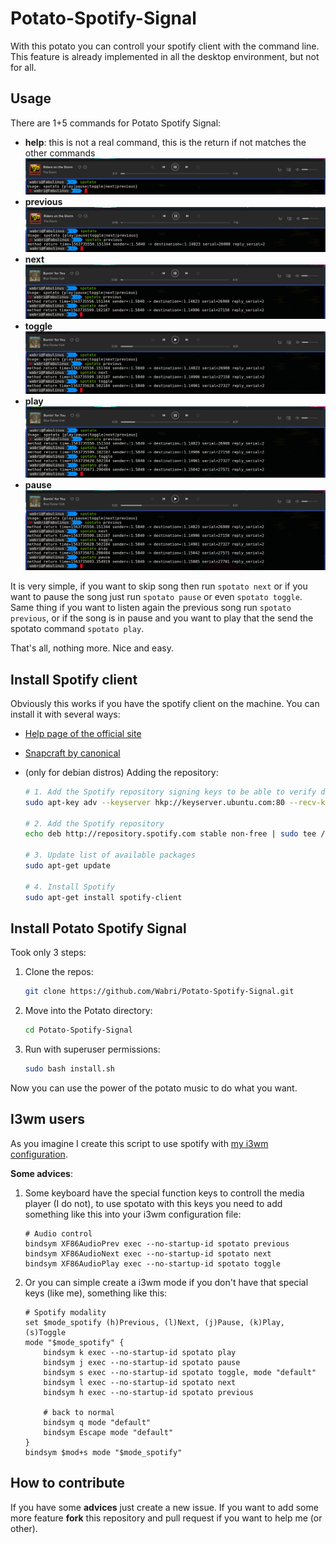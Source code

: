 # Potato-Spotify-Signal

With this potato you can controll your spotify client with the command line.
This feature is already implemented in all the desktop environment, but not for
all.

## Usage

There are 1+5 commands for Potato Spotify Signal:

* **help**: this is not a real command, this is the return if not matches the
	other commands
![help](images/spotato_help.png)
* **previous**
![previous](images/spotato_previous.png)
* **next**
![next](images/spotato_next.png)
* **toggle**
![toggle](images/spotato_toggle.png)
* **play**
![play](images/spotato_play.png)
* **pause**
![pause](images/spotato_pause.png)

It is very simple, if you want to skip song then run `spotato next` or if you
want to pause the song just run `spotato pause` or even `spotato toggle`. Same
thing if you want to listen again the previous song run `spotato previous`, or
if the song is in pause and you want to play that the send the spotato command
`spotato play`.

That's all, nothing more. Nice and easy.

## Install Spotify client

Obviously this works if you have the spotify client on the machine. You can
install it with several ways:

* [Help page of the official site](https://www.spotify.com/it/download/linux/)
* [Snapcraft by canonical](https://snapcraft.io/spotify)
* (only for debian distros) Adding the repository:

    ```Bash
	# 1. Add the Spotify repository signing keys to be able to verify downloaded packages
	sudo apt-key adv --keyserver hkp://keyserver.ubuntu.com:80 --recv-keys 931FF8E79F0876134EDDBDCCA87FF9DF48BF1C90 2EBF997C15BDA244B6EBF5D84773BD5E130D1D45

	# 2. Add the Spotify repository
	echo deb http://repository.spotify.com stable non-free | sudo tee /etc/apt/sources.list.d/spotify.list

	# 3. Update list of available packages
	sudo apt-get update

	# 4. Install Spotify
	sudo apt-get install spotify-client
	```

## Install Potato Spotify Signal

Took only 3 steps:

1. Clone the repos:

	```Bash
	git clone https://github.com/Wabri/Potato-Spotify-Signal.git
	```

2. Move into the Potato directory:

	```Bash
	cd Potato-Spotify-Signal
	```

3. Run with superuser permissions:

	```Bash
	sudo bash install.sh
	```

Now you can use the power of the potato music to do what you want.

## I3wm users

As you imagine I create this script to use spotify with
[my i3wm configuration](https://github.com/Wabri/dotfiles).

**Some advices**:

1. Some keyboard have the special function keys to controll the media player
(I do not), to use spotato with this keys you need to add something like this
into your i3wm configuration file:

	```I3wm
	# Audio control
	bindsym XF86AudioPrev exec --no-startup-id spotato previous
	bindsym XF86AudioNext exec --no-startup-id spotato next
	bindsym XF86AudioPlay exec --no-startup-id spotato toggle
	```

2. Or you can simple create a i3wm mode if you don't have that special keys
(like me), something like this:

	```I3wm
	# Spotify modality
	set $mode_spotify (h)Previous, (l)Next, (j)Pause, (k)Play, (s)Toggle
	mode "$mode_spotify" {
	    bindsym k exec --no-startup-id spotato play
	    bindsym j exec --no-startup-id spotato pause
	    bindsym s exec --no-startup-id spotato toggle, mode "default"
	    bindsym l exec --no-startup-id spotato next
	    bindsym h exec --no-startup-id spotato previous

	    # back to normal
	    bindsym q mode "default"
	    bindsym Escape mode "default"
	}
	bindsym $mod+s mode "$mode_spotify"
	```

## How to contribute

If you have some **advices** just create a new issue.
If you want to add some more feature **fork** this repository and pull request if
you want to help me (or other).

